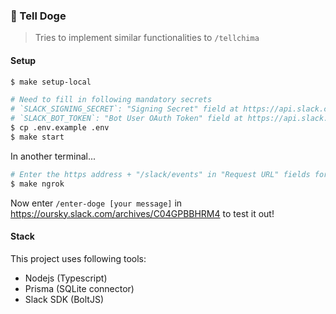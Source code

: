### :dog: Tell Doge

> Tries to implement similar functionalities to `/tellchima`

#### Setup

```sh
$ make setup-local

# Need to fill in following mandatory secrets
# `SLACK_SIGNING_SECRET`: "Signing Secret" field at https://api.slack.com/apps/A04HKMSH3DE/general
# `SLACK_BOT_TOKEN`: "Bot User OAuth Token" field at https://api.slack.com/apps/A04HKMSH3DE/install-on-team
$ cp .env.example .env
$ make start
```

In another terminal...

```sh
# Enter the https address + "/slack/events" in "Request URL" fields for `/tell-doge` and `/untell-doge at https://api.slack.com/apps/A04HKMSH3DE/slash-commands?
$ make ngrok
```

Now enter `/enter-doge [your message]` in https://oursky.slack.com/archives/C04GPBBHRM4 to test it out!


#### Stack

This project uses following tools:
- Nodejs (Typescript)
- Prisma (SQLite connector)
- Slack SDK (BoltJS)
